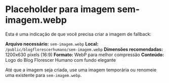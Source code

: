 # Placeholder para imagem sem-imagem.webp

Esta é uma indicação de que você precisa criar a imagem de fallback:

**Arquivo necessário:** `sem-imagem.webp`
**Local:** `/public/blogflorescerhumano/sem-imagem.webp`
**Dimensões recomendadas:** 1200x630 pixels (16:9)
**Formato:** WebP para melhor compressão
**Conteúdo:** Logo do Blog Florescer Humano com fundo elegante

Até que a imagem seja criada, use uma imagem temporária ou renomeie uma existente para `sem-imagem.webp`.
